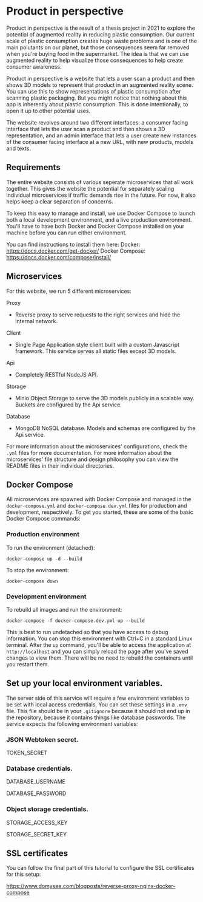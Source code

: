 # Product in perspective
Product in perspective is the result of a thesis project in 2021 to explore the
potential of augmented reality in reducing plastic consumption. Our current
scale of plastic consumption creates huge waste problems and is one of the main
polutants on our planet, but those consequences seem far removed when you're
buying food in the supermarket. The idea is that we can use augmented reality
to help visualize those consequences to help create consumer awareness.

Product in perspective is a website that lets a user scan a product and then
shows 3D models to represent that product in an augmented reality scene. You can
use this to show representations of plastic consumption after scanning plastic
packaging. But you might notice that nothing about this app is inherently about
plastic consumption. This is done intentionally, to open it up to other
potential uses.

The website revolves around two different interfaces: a consumer facing
interface that lets the user scan a product and then shows a 3D representation,
and an admin interface that lets a user create new instances of the consumer
facing interface at a new URL, with new products, models and texts.

## Requirements
The entire website consists of various seperate microservices that all work
together. This gives the website the potential for separately scaling individual
microservices if traffic demands rise in the future. For now, it also helps keep
a clear separation of concerns.

To keep this easy to manage and install, we use Docker Compose to launch both a
local development environment, and a live production environment. You'll have to
have both Docker and Docker Compose installed on your machine before you can run
either environment.

You can find instructions to install them here:
Docker:           https://docs.docker.com/get-docker/
Docker Compose:   https://docs.docker.com/compose/install/

## Microservices
For this website, we run 5 different microservices:

Proxy
- Reverse proxy to serve requests to the right services and hide the internal
  network.

Client
- Single Page Application style client built with a custom Javascript framework.
  This service serves all static files except 3D models.

Api
- Completely RESTful NodeJS API.

Storage
- Minio Object Storage to serve the 3D models publicly in a scalable way.
  Buckets are configured by the Api service.

Database
- MongoDB NoSQL database. Models and schemas are configured by the Api service.


For more information about the microservices' configurations, check the
`.yml` files for more documentation. For more information about the
microservices' file structure and design philosophy you can view the README
files in their individual directories.


## Docker Compose
All microservices are spawned with Docker Compose and managed in the
`docker-compose.yml` and `docker-compose.dev.yml` files for production and
development, respectively. To get you started, these are some of the basic
Docker Compose commands:


### Production environment
To run the environment (detached):

`docker-compose up -d --build`


To stop the environment:

`docker-compose down`


### Development environment
To rebuild all images and run the environment:

`docker-compose -f docker-compose.dev.yml up --build`


This is best to run undetached so that you have access to debug information. You
can stop this environment with Ctrl+C in a standard Linux terminal. After the
`up` command, you'll be able to access the application at `http://localhost` and
you can simply reload the page after you've saved changes to view them. There
will be no need to rebuild the containers until you restart them.


## Set up your local environment variables.
The server side of this service will require a few environment variables to be
set with local access credentials. You can set these settings in a `.env` file.
This file should be in your `.gitignore` because it should not end up in the
repository, because it contains things like database passwords. The service
expects the following environment variables:


### JSON Webtoken secret.
TOKEN_SECRET


### Database credentials.
DATABASE_USERNAME

DATABASE_PASSWORD


### Object storage credentials.
STORAGE_ACCESS_KEY

STORAGE_SECRET_KEY


## SSL certificates
You can follow the final part of this tutorial to configure the SSL certificates
for this setup:

https://www.domysee.com/blogposts/reverse-proxy-nginx-docker-compose

